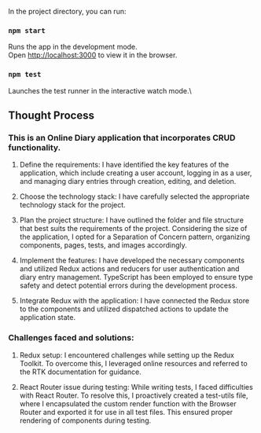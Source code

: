 
In the project directory, you can run:

### `npm start`

Runs the app in the development mode.\
Open [http://localhost:3000](http://localhost:3000) to view it in the browser.

### `npm test`

Launches the test runner in the interactive watch mode.\

## Thought Process


### This is an Online Diary application that incorporates CRUD functionality.

1. Define the requirements: I have identified the key features of the application, which include creating a user account, logging in as a user, and managing diary entries through creation, editing, and deletion.

2. Choose the technology stack: I have carefully selected the appropriate technology stack for the project.

3. Plan the project structure: I have outlined the folder and file structure that best suits the requirements of the project. Considering the size of the application, I opted for a Separation of Concern pattern, organizing components, pages, tests, and images accordingly.

4. Implement the features: I have developed the necessary components and utilized Redux actions and reducers for user authentication and diary entry management. TypeScript has been employed to ensure type safety and detect potential errors during the development process.

5. Integrate Redux with the application: I have connected the Redux store to the components and utilized dispatched actions to update the application state.

### Challenges faced and solutions:

1. Redux setup: I encountered challenges while setting up the Redux Toolkit. To overcome this, I leveraged online resources and referred to the RTK documentation for guidance.

2. React Router issue during testing: While writing tests, I faced difficulties with React Router. To resolve this, I proactively created a test-utils file, where I encapsulated the custom render function with the Browser Router and exported it for use in all test files. This ensured proper rendering of components during testing.
